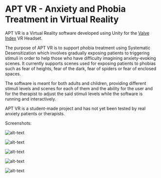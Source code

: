 # APT VR - Anxiety and Phobia Treatment in Virtual Reality

APT VR is a Virtual Reality software developed using Unity for the [Valve Index](https://store.steampowered.com/valveindex) VR Headset. 

The purpose of APT VR is to support phobia treatment using Systematic Desensitization which involves gradually exposing patients to triggering stimuli in order to help those who have difficulty imagining anxiety-evoking scenes. It currently supports scenes used for exposing patients to phobias such as fear of heights, fear of the dark, fear of spiders or fear of enclosed spaces.

The software is meant for both adults and children, providing different stimuli levels and scenes for each of them and the ability for the user and for the therapist to adjust the said stimuli levels while the software is running and interactively.

APT VR is a student-made project and has not yet been tested by real anxiety patients or therapists.

Screenshots:

![alt-text](https://github.com/GabrielDinca25/apt_vr/tree/main/APT_VR/Assets/UI/Screenshots/MENU.jpg "Screenshot1")

![alt-text](https://github.com/GabrielDinca25/apt_vr/tree/main/APT_VR/Assets/UI/Screenshots/HEIGHT.jpg "Screenshot2")

![alt-text](https://github.com/GabrielDinca25/apt_vr/tree/main/APT_VR/Assets/UI/Screenshots/DARKNESS.jpg "Screenshot3")

![alt-text](https://github.com/GabrielDinca25/apt_vr/tree/main/APT_VR/Assets/UI/Screenshots/SPIDERS.jpg "Screenshot4")

![alt-text](https://github.com/GabrielDinca25/apt_vr/tree/main/APT_VR/Assets/UI/Screenshots/ENCLOSED.jpg "Screenshot5")

